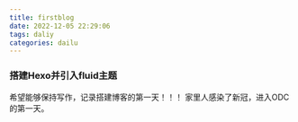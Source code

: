 ```yaml
---
title: firstblog
date: 2022-12-05 22:29:06
tags: daliy
categories: dailu
---
```


### 搭建Hexo并引入fluid主题
希望能够保持写作，记录搭建博客的第一天！！！
家里人感染了新冠，进入ODC的第一天。
